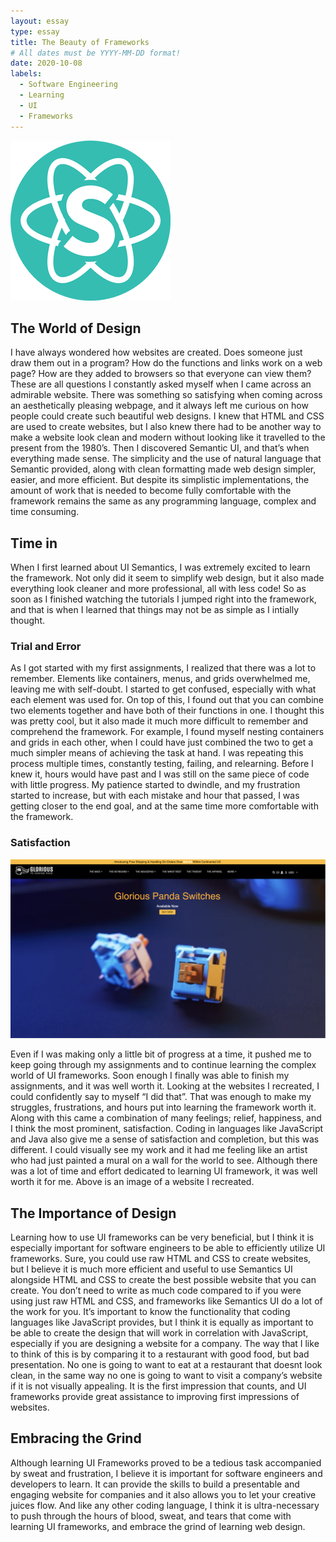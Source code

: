 ```yaml
---
layout: essay
type: essay
title: The Beauty of Frameworks
# All dates must be YYYY-MM-DD format!
date: 2020-10-08
labels:
  - Software Engineering 
  - Learning
  - UI
  - Frameworks
---
```


<img class="ui tiny left circular floated image" src="../images/Semantic-logo.png">

## The World of Design
I have always wondered how websites are created. Does someone just draw them out in a program? How do the functions and links work on a web page? How are they added to browsers so that everyone can view them? These are all questions I constantly asked myself when I came across an admirable website. There was something so satisfying when coming across an aesthetically pleasing webpage, and it always left me curious on how people could create such beautiful web designs. I knew that HTML and CSS are used to create websites, but I also knew there had to be another way to make a website look clean and modern without looking like it travelled to the present from the 1980’s. Then I discovered Semantic UI, and that’s when everything made sense. The simplicity and the use of natural language that Semantic provided, along with clean formatting made web design simpler, easier, and more efficient. But despite its simplistic implementations, the amount of work that is needed to become fully comfortable with the framework remains the same as any programming language, complex and time consuming. 
## Time in
When I first learned about UI Semantics, I was extremely excited to learn the framework. Not only did it seem to simplify web design, but it also made everything look cleaner and more professional, all with less code! So as soon as I finished watching the tutorials I jumped right into the framework, and that is when I learned that things may not be as simple as I intially thought. 

### Trial and Error
As I got started with my first assignments, I realized that there was a lot to remember. Elements like containers, menus, and grids overwhelmed me, leaving me with self-doubt. I started to get confused, especially with what each element was used for. On top of this, I found out that you can combine two elements together and have both of their functions in one. I thought this was pretty cool, but it also made it much more difficult to remember and comprehend the framework. For example, I found myself nesting containers and grids in each other, when I could have just combined the two to get a much simpler means of achieving the task at hand. I was repeating this process multiple times, constantly testing, failing, and relearning. Before I knew it, hours would have past and I was still on the same piece of code with little progress. My patience started to dwindle, and my frustration started to increase, but with each mistake and hour that passed, I was getting closer to the end goal, and at the same time more comfortable with the framework.

### Satisfaction
<img class="ui medium left floated image" src="../images/glorious.png">

Even if I was making only a little bit of progress at a time, it pushed me to keep going through my assignments and to continue learning the complex world of UI frameworks. Soon enough I finally was able to finish my assignments, and it was well worth it. Looking at the websites I recreated, I could confidently say to myself “I did that”. That was enough to make my struggles, frustrations, and hours put into learning the framework worth it. Along with this came a combination of many feelings; relief, happiness, and I think the most prominent, satisfaction. Coding in languages like JavaScript and Java also give me a sense of satisfaction and completion, but this was different. I could visually see my work and it had me feeling like an artist who had just painted a mural on a wall for the world to see. Although there was a lot of time and effort dedicated to learning UI framework, it was well worth it for me. Above is an image of a website I recreated.
## The Importance of Design
 Learning how to use UI frameworks can be very beneficial, but I think it is especially important for software engineers to be able to efficiently utilize UI frameworks. Sure, you could use raw HTML and CSS to create websites, but I believe it is much more efficient and useful to use Semantics UI alongside HTML and CSS to create the best possible website that you can create. You don’t need to write as much code compared to if you were using just raw HTML and CSS, and frameworks like Semantics UI do a lot of the work for you. It’s important to know the functionality that coding languages like JavaScript provides, but I think it is equally as important to be able to create the design that will work in correlation with JavaScript, especially if you are designing a website for a company. The way that I like to think of this is by comparing it to a restaurant with good food, but bad presentation. No one is going to want to eat at a restaurant that doesnt look clean, in the same way no one is going to want to visit a company’s website if it is not visually appealing. It is the first impression that counts, and UI frameworks provide great assistance to improving first impressions of websites. 
## Embracing the Grind
Although learning UI Frameworks proved to be a tedious task accompanied by sweat and frustration, I believe it is important for software engineers and developers to learn. It can provide the skills to build a presentable and engaging website for companies and it also allows you to let your creative juices flow. And like any other coding language, I think it is ultra-necessary to push through the hours of blood, sweat, and tears that come with learning UI frameworks, and embrace the grind of learning web design.
